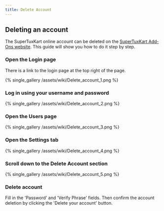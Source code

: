 ```yaml
---
title: Delete Account
---
```

## Deleting an account

The SuperTuxKart online account can be deleted on the [SuperTuxKart Add-Ons website](https://online.supertuxkart.net). This guide will show you how to do it step by step.

### Open the Login page

There is a link to the login page at the top right of the page.

{% single_gallery /assets/wiki/Delete_account_1.png %}

### Log in using your username and password

{% single_gallery /assets/wiki/Delete_account_2.png %}

### Open the Users page

{% single_gallery /assets/wiki/Delete_account_3.png %}

### Open the Settings tab

{% single_gallery /assets/wiki/Delete_account_4.png %}

### Scroll down to the Delete Account section

{% single_gallery /assets/wiki/Delete_account_5.png %}

### Delete account

Fill in the 'Password' and 'Verify Phrase' fields. Then confirm the account deletion by clicking the 'Delete your account' button.
